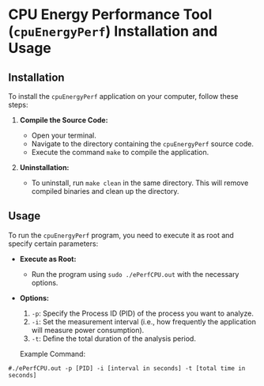 # CPU Energy Performance Tool (`cpuEnergyPerf`) Installation and Usage

## Installation

To install the `cpuEnergyPerf` application on your computer, follow these steps:

1. **Compile the Source Code:**
   - Open your terminal.
   - Navigate to the directory containing the `cpuEnergyPerf` source code.
   - Execute the command `make` to compile the application.

2. **Uninstallation:**
   - To uninstall, run `make clean` in the same directory. This will remove compiled binaries and clean up the directory.

## Usage

To run the `cpuEnergyPerf` program, you need to execute it as root and specify certain parameters:

- **Execute as Root:**
  - Run the program using `sudo ./ePerfCPU.out` with the necessary options.

- **Options:**
  1. `-p`: Specify the Process ID (PID) of the process you want to analyze.
  2. `-i`: Set the measurement interval (i.e., how frequently the application will measure power consumption).
  3. `-t`: Define the total duration of the analysis period.

  Example Command:

`#./ePerfCPU.out -p [PID] -i [interval in seconds] -t [total time in seconds]`

